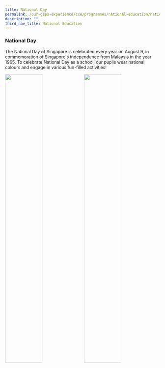 ```yaml
---
title: National Day
permalink: /our-gsps-experience/cce/programmes/national-education/national-day/
description: ""
third_nav_title: National Education
---
```

### **National Day**
The National Day of Singapore is celebrated every year on August 9, in commemoration of Singapore's independence from Malaysia in the year 1965.&nbsp;To celebrate National Day&nbsp;as a school, our pupils wear national colours and engage in various fun-filled activities!

<img src="/images/nd1.jpg" style="width:49%" align="left">
<img src="/images/nd2.jpg" style="width:49%" align="right">